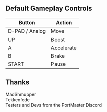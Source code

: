 ## Default Gameplay Controls

| Button | Action |
|--|--|
|D-PAD / Analog|Move|
|UP|Boost|
|A|Accelerate|
|B|Brake|
|START|Pause|

## Thanks
MadShmupper  
Tekkenfede  
Testers and Devs from the PortMaster Discord  




